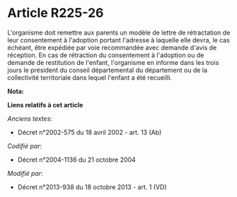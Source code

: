 # Article R225-26

L'organisme doit remettre aux parents un modèle de lettre de rétractation de leur consentement à l'adoption portant l'adresse
à laquelle elle devra, le cas échéant, être expédiée par voie recommandée avec demande d'avis de réception. En cas de
rétraction du consentement à l'adoption ou de demande de restitution de l'enfant, l'organisme en informe dans les trois jours
le président du conseil départemental du département ou de la collectivité territoriale dans lequel l'enfant a été recueilli.

**Nota:**



**Liens relatifs à cet article**

_Anciens textes_:

  - Décret n°2002-575 du 18 avril 2002 - art. 13 (Ab)

_Codifié par_:

  - Décret n°2004-1136 du 21 octobre 2004

_Modifié par_:

  - Décret n°2013-938 du 18 octobre 2013 - art. 1 (VD)
